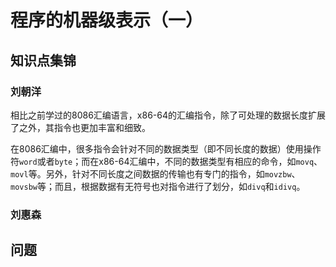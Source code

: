 # 程序的机器级表示（一）

## 知识点集锦

### 刘朝洋

相比之前学过的8086汇编语言，x86-64的汇编指令，除了可处理的数据长度扩展了之外，其指令也更加丰富和细致。

在8086汇编中，很多指令会针对不同的数据类型（即不同长度的数据）使用操作符`word`或者`byte`；而在x86-64汇编中，不同的数据类型有相应的命令，如`movq`、`movl`等。另外，针对不同长度之间数据的传输也有专门的指令，如`movzbw`、`movsbw`等；而且，根据数据有无符号也对指令进行了划分，如`divq`和`idivq`。

### 刘惠森

## 问题
